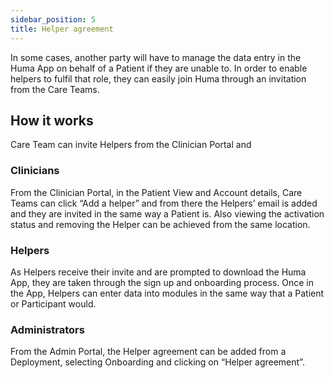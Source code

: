 ```yaml
---
sidebar_position: 5
title: Helper agreement
---
```


In some cases, another party will have to manage the data entry in the Huma App on behalf of a Patient if they are unable to. In order to enable helpers to fulfil that role, they can easily join Huma through an invitation from the Care Teams.

## How it works 

Care Team can invite Helpers from the Clinician Portal and 

### Clinicians

From the Clinician Portal, in the Patient View and Account details, Care Teams can click “Add a helper” and from there the Helpers’ email is added and they are invited in the same way a Patient is. Also viewing the activation status and removing the Helper can be achieved from the same location.

### Helpers

As Helpers receive their invite and are prompted to download the Huma App, they are taken through the sign up and onboarding process. Once in the App, Helpers can enter data into modules in the same way that a Patient or Participant would.

### Administrators

From the Admin Portal, the Helper agreement can be added from a Deployment, selecting Onboarding and clicking on “Helper agreement”.
